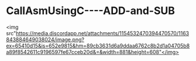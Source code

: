 # CallAsmUsingC----ADD-and-SUB
<img src"https://media.discordapp.net/attachments/1154532470394470570/1163843884649038024/image.png?ex=65410d15&is=652e9815&hm=89cb3631d6a9ddaa6762c8b2d1a04705b8a89f8542611c9196597fe67cceb20d&=&width=881&height=608"</img>
